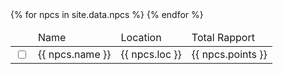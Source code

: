 <table>
  <thead>
    <tr>
      <td></td>
      <td>Name</td>
      <td>Location</td>
      <td>Total Rapport</td>
    </tr>
  </thead>
  <tbody>
    {% for npcs in site.data.npcs %}
      <tr>
        <td>
          <input type="checkbox" id="{{ npcs.id }}" class="box"></input>
        </td>
        <td> 
          {{ npcs.name }}
        </td>        
        <td>
          {{ npcs.loc }}
        </td>
        <td>
          {{ npcs.points }}
      </tr>
    {% endfor %}
  </tbody>
</table>

<script>
 window.onload = function() {
  let boxes = document.getElementsByClassName('box').length;

  function save() {	
    for(let i = 1; i <= boxes; i++){
      var checkbox = document.getElementById(String(i));
      localStorage.setItem("checkbox" + String(i), checkbox.checked);	
    }
  }

  //for loading
  for(let i = 1; i <= boxes; i++){
    if(localStorage.length > 0){
      var checked = JSON.parse(localStorage.getItem("checkbox" + String(i)));
      document.getElementById(String(i)).checked = checked;
    }
  }
  window.addEventListener('change', save);
  };
</script>
